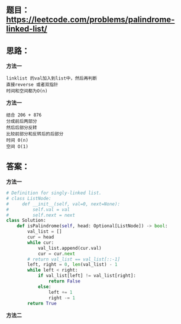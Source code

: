 ## 题目：https://leetcode.com/problems/palindrome-linked-list/


## 思路：
**方法一**
```
linklist 的val加入到list中，然后再判断
直接reverse 或者双指针
时间和空间都为O(n)
```
**方法一**
```
结合 206 + 876
分成前后两部分
然后后部分反转
比较前部分和反转后的后部分
时间 0(n)
空间 O(1)
```

## 答案：
**方法一**
```python
# Definition for singly-linked list.
# class ListNode:
#     def __init__(self, val=0, next=None):
#         self.val = val
#         self.next = next
class Solution:
    def isPalindrome(self, head: Optional[ListNode]) -> bool:
        val_list = []
        cur = head
        while cur:
            val_list.append(cur.val)
            cur = cur.next
        # return val_list == val_list[::-1]
        left, right = 0, len(val_list) - 1
        while left < right:
            if val_list[left] != val_list[right]:
                return False
            else:
                left += 1
                right -= 1
        return True

```

**方法二**
```python


```
